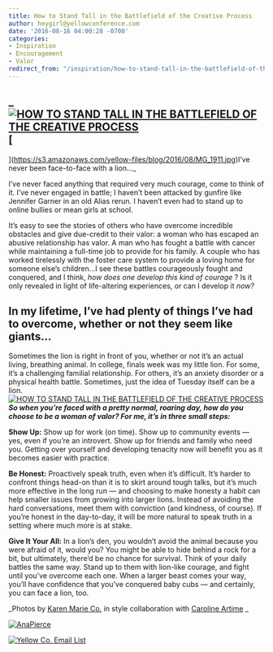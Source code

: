 ```yaml
---
title: How to Stand Tall in the Battlefield of the Creative Process
author: heygirl@yellowconference.com
date: '2016-08-16 04:00:28 -0700'
categories:
- Inspiration
- Encouragement
- Valor
redirect_from: "/inspiration/how-to-stand-tall-in-the-battlefield-of-the-creative-process/"
---
```


## _[![HOW TO STAND TALL IN THE BATTLEFIELD OF THE CREATIVE PROCESS](https://s3.amazonaws.com/yellow-files/blog/2016/08/STAND-TALL-BLOG-IMAGE.jpg)](https://s3.amazonaws.com/yellow-files/blog/2016/08/STAND-TALL-BLOG-IMAGE.jpg)[  
](https://s3.amazonaws.com/yellow-files/blog/2016/08/MG_1911.jpg)I’ve never been face-to-face with a lion..._

I’ve never faced anything that required very much courage, come to think of it. I’ve never engaged in battle; I haven’t been attacked by gunfire like Jennifer Garner in an old Alias rerun. I haven’t even had to stand up to online bullies or mean girls at school.

It’s easy to see the stories of others who have overcome incredible obstacles and give due-credit to their valor: a woman who has escaped an abusive relationship has valor. A man who has fought a battle with cancer while maintaining a full-time job to provide for his family. A couple who has worked tirelessly with the foster care system to provide a loving home for someone else’s children...I see these battles courageously fought and conquered, and I think, _how does one develop this kind of courage_ ? Is it only revealed in light of life-altering experiences, or can I develop it _now?_

## In my lifetime, I’ve had plenty of things I’ve had to overcome, whether or not they seem like giants...

Sometimes the lion is right in front of you, whether or not it’s an actual living, breathing animal. In college, finals week was my little lion. For some, it’s a challenging familial relationship. For others, it’s an anxiety disorder or a physical health battle. Sometimes, just the idea of Tuesday itself can be a lion.[![HOW TO STAND TALL IN THE BATTLEFIELD OF THE CREATIVE PROCESS](https://s3.amazonaws.com/yellow-files/blog/2016/08/MG_1988.jpg)](https://s3.amazonaws.com/yellow-files/blog/2016/08/MG_1988.jpg) _**So when you’re faced with a pretty normal, roaring day, how do you choose to be a woman of valor? For me, it’s in three small steps:**_

**Show Up:** Show up for work (on time). Show up to community events — yes, even if you’re an introvert. Show up for friends and family who need you. Getting over yourself and developing tenacity now will benefit you as it becomes easier with practice.

**Be Honest:** Proactively speak truth, even when it’s difficult. It’s harder to confront things head-on than it is to skirt around tough talks, but it’s much more effective in the long run — and choosing to make honesty a habit can help smaller issues from growing into larger lions. Instead of avoiding the hard conversations, meet them with conviction (and kindness, of course). If you’re honest in the day-to-day, it will be more natural to speak truth in a setting where much more is at stake.

**Give It Your All:** In a lion’s den, you wouldn’t avoid the animal because you were afraid of it, would you? You might be able to hide behind a rock for a bit, but ultimately, there’d be no chance for survival. Think of your daily battles the same way. Stand up to them with lion-like courage, and fight until you’ve overcome each one. When a larger beast comes your way, you’ll have confidence that you’ve conquered baby cubs — and certainly, you can face a lion, too. 

_Photos by [Karen Marie Co.](http://karenmarieco.com/) in style collaboration with [Caroline Artime](http://www.carolineartime.com/) _

[![AnaPierce](https://s3.amazonaws.com/yellow-files/blog/2016/05/AnaPierce.jpg)](http://www.shelearnsthings.com/)

[![Yellow Co. Email List](https://s3.amazonaws.com/yellow-files/blog/2016/07/EMAIL-LIST.jpg)](http://yellowconference.us3.list-manage2.com/subscribe?u=3f8e45f74e0653e404965e2ef&id=7cb1ced4ff)
